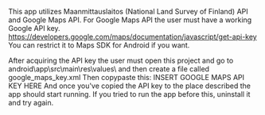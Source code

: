 This app utilizes Maanmittauslaitos (National Land Survey of Finland) API and Google Maps API. For Google Maps API the user must have a working Google API key. https://developers.google.com/maps/documentation/javascript/get-api-key You can restrict it to Maps SDK for Android if you want.

After acquiring the API key the user must open this project and go to android\app\src\main\res\values\ and then create a file called google_maps_key.xml
Then copypaste this: 
<resources>
      <string name="google_maps_key" templateMergeStrategy="preserve"
          translatable="false">INSERT GOOGLE MAPS API KEY HERE</string>
</resources>
And once you've copied the API key to the place described the app should start running. If you tried to run the app before this, uninstall it and try again.
